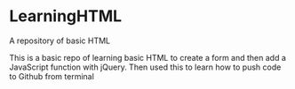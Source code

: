 # LearningHTML
A repository of basic HTML

This is a basic repo of learning basic HTML to create a form and then add a JavaScript function with jQuery. Then used this to learn how to push code to Github from terminal
